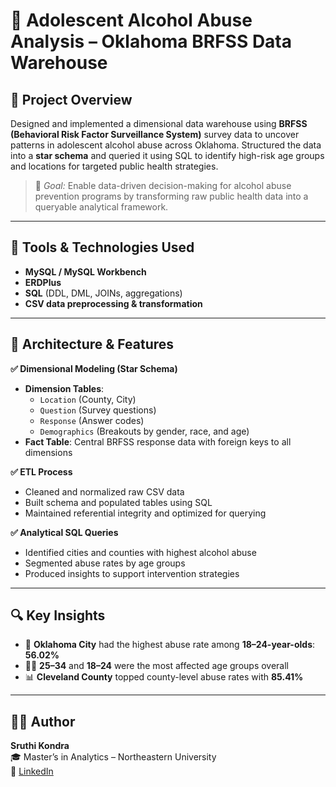 # 🍺 Adolescent Alcohol Abuse Analysis – Oklahoma BRFSS Data Warehouse

## 📌 Project Overview
Designed and implemented a dimensional data warehouse using **BRFSS (Behavioral Risk Factor Surveillance System)** survey data to uncover patterns in adolescent alcohol abuse across Oklahoma. Structured the data into a **star schema** and queried it using SQL to identify high-risk age groups and locations for targeted public health strategies.

> 🎯 *Goal:* Enable data-driven decision-making for alcohol abuse prevention programs by transforming raw public health data into a queryable analytical framework.

---

## 🧰 Tools & Technologies Used
- **MySQL / MySQL Workbench**
- **ERDPlus**
- **SQL** (DDL, DML, JOINs, aggregations)
- **CSV data preprocessing & transformation**

---

## 🧱 Architecture & Features

**✅ Dimensional Modeling (Star Schema)**  
- **Dimension Tables**:  
  - `Location` (County, City)  
  - `Question` (Survey questions)  
  - `Response` (Answer codes)  
  - `Demographics` (Breakouts by gender, race, and age)  
- **Fact Table**: Central BRFSS response data with foreign keys to all dimensions

**✅ ETL Process**
- Cleaned and normalized raw CSV data  
- Built schema and populated tables using SQL  
- Maintained referential integrity and optimized for querying

**✅ Analytical SQL Queries**
- Identified cities and counties with highest alcohol abuse  
- Segmented abuse rates by age groups  
- Produced insights to support intervention strategies

---

## 🔍 Key Insights
- 📍 **Oklahoma City** had the highest abuse rate among **18–24-year-olds**: **56.02%**
- 🧑‍🎓 **25–34** and **18–24** were the most affected age groups overall
- 📊 **Cleveland County** topped county-level abuse rates with **85.41%**

---

## 👩‍💻 Author

**Sruthi Kondra**  
🎓 Master’s in Analytics – Northeastern University  
🔗 [LinkedIn](https://www.linkedin.com/in/sruthi-kondra-5773981a1)

